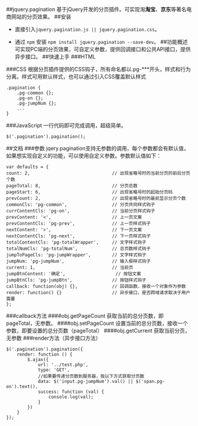 ##jquery.pagination
基于jQuery开发的分页插件。可实现淘**淘宝**、**京东**等著名电商网站的分页效果。
##安装
- 直接引入`jquery.pagination.js || jquery.pagination.css`。
- 通过 `npm` 安装 `npm install jquery.pagination --save-dev`。
##功能概述
可实现PC端的分页效果，可自定义参数，提供回调接口和公共API接口，提供异步接口。
##快速上手
###HTML
	
	<div class="pagination"></div>
###CSS
根据分页插件提供的CSS钩子，所有命名都以.pg-***开头，样式和行为分离。样式可用默认样式，也可以通过引入CSS覆盖默认样式

	.pagination {
		.pg-common {};
		.pg-on {};
		.pg-jumpNum {};
		...
	}
###JavaScript
一行代码即可完成调用，超级简单。

	$('.pagination').pagination();
##文档
###参数
jqery.pagination支持无参数的调用，每个参数都会有默认值，如果想实现自定义的功能，可以使用自定义参数。参数默认值如下：
	
	var defaults = {
	count: 2,								// 出现省略号时的当前分页的前后分页个数
	pageTotal: 8,							// 分页总数
	pageStart: 6,							// 出现省略号时的起始分页码
	prevCount: 2,							// 出现省略号时的最前显示分页个数
	commonCls: 'pg-common',					// 分页共同样式钩子
	currContentCls: 'pg-on',				// 当前分页样式钩子
	prevContent: '<',						// 上一页文案
	prevContentCls: 'pg-prev',				// 上一页样式钩子
	nextContent: '>',						// 下一页文案
	nextContentCls: 'pg-next',				// 下一页样式钩子
	totalContentCls: 'pg-totalWrapper',		// 文字样式钩子
	totalNumCls: 'pg-totalNum',				// 总页数样式钩子
	jumpToPageCls: 'pg-jumpWrapper',		// 文字样式钩子
	jumpNum: 'pg-jumpNum',					// 输入框样式钩子
	current: 1,								// 当前页
	jumpBtnContent: '确定',					// 按钮文案
	jumpBtnCls: 'pg-jumpBtn',				// 按钮样式钩子
	callback: function(obj) {},				// 回调函数，接收一个对象作为参数
	render: function() {}					// 异步接口，是否跨域请求取决于用户需要
	};

###callback方法
####obj.getPageCount
获取当前的总分页数，即pageTotal，无参数。
####obj.setPageCount
设置当前的总分页数，接收一个参数，即要设置的总分页数（pageTotal） 
####obj.getCurrent
获取当前分页，无参数
###render方法（异步接口方法）

	$('.pagination').pagination({
		render: function () {
			$.ajax({
				url: '../test.php',
				type: 'GET',
				//如果要传递分页数到服务器，按以下方式获取分页数
				data: $('input.pg-jumpNum').val() || $('span.pg-on').text(),
				success: function (val) {
					console.log(val);
				}
			})
		}
	});
